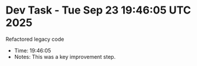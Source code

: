 # Dev Task - Tue Sep 23 19:46:05 UTC 2025
Refactored legacy code
- Time: 19:46:05
- Notes: This was a key improvement step.
